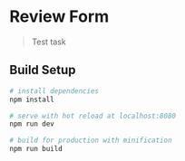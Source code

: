 # Review Form

> Test task

## Build Setup

``` bash
# install dependencies
npm install

# serve with hot reload at localhost:8080
npm run dev

# build for production with minification
npm run build
```
